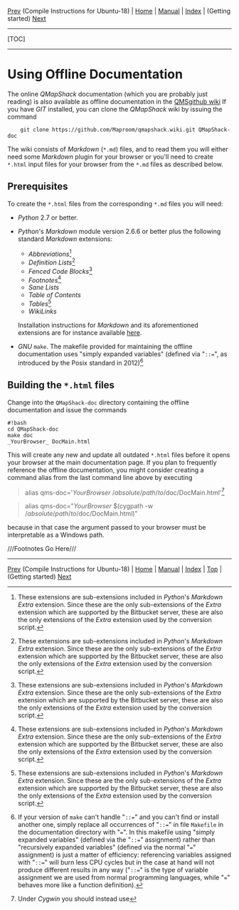 [Prev](Ubuntu-18-HowTo) (Compile Instructions for Ubuntu-18) | [Home](Home) | [Manual](DocMain) | [Index](AxAdvIndex) | (Getting started) [Next](DocGettingStarted)
- - -
[TOC]
- - -

# Using Offline Documentation

The online _QMapShack_ documentation (which you are probably just reading)
is also available as offline documentation in the [QMSgithub wiki](https://github.com/Maproom/qmapshack)  If you
have _GIT_ installed, you can clone the _QMapShack_ wiki by issuing
the command

        git clone https://github.com/Maproom/qmapshack.wiki.git QMapShack-doc

The wiki consists of _Markdown_ (`*.md`) files, and to read
them you will either need some _Markdown_ plugin for your browser or
you'll need to create `*.html` input files for your browser from the
`*.md` files as described below.

## Prerequisites

To create the `*.html` files from the corresponding `*.md` files you
will need:

* _Python_ 2.7 or better.

* _Python_'s _Markdown_ module version 2.6.6 or better plus the
  following standard _Markdown_ extensions:

     * _Abbreviations_[^1]
     * _Definition Lists_[^1]
     * _Fenced Code Blocks_[^1]
     * _Footnotes_[^1]
     * _Sane Lists_
     * _Table of Contents_
     * _Tables_[^1]
     * _WikiLinks_

    Installation instructions for _Markdown_ and its aforementioned
    extensions are for instance available
    [here](https://python-markdown.github.io/install/).

* _GNU_ `make`.  The makefile provided for maintaining the offline
  documentation uses "simply expanded variables" (defined via "`::=`",
  as introduced by the Posix standard in 2012)[^2]

[^1]: These extensions are sub-extensions included in _Python_'s
_Markdown_ _Extra_ extension.  Since these are the only sub-extensions
of the _Extra_ extension which are supported by the Bitbucket server,
these are also the only extensions of the _Extra_ extension used by the
conversion script.

[^2]: If your version of `make` can't handle "`::=`" and you can't find
or install another one, simply replace all occurrences of "`::=`" in file
`Makefile` in the documentation directory with "`=`".  In this makefile
using "simply expanded variables" (defined via the "`::=`" assignment)
rather than "recursively expanded variables" (defined via the normal
"`=`" assignment) is just a matter of efficiency: referencing variables
assigned with "`::=`" will burn less CPU cycles but in the case at hand
will not produce different results in any way ("`::=`" is the type of
variable assignment we are used from normal programming languages, while
"`=`" behaves more like a function definition).

## Building the `*.html` files

Change into the `QMapShack-doc` directory containing the offline documentation
and issue the commands


```
#!bash
cd QMapShack-doc
make doc
_YourBrowser_ DocMain.html
```

This will create any new and update all outdated `*.html` files before
it opens your browser at the main documentation page.  If you plan to
frequently reference the offline documentation, you might consider
creating a command alias from the last command line above by executing

>    alias qms-doc='_YourBrowser_ /_absolute_/_path_/_to_/doc/DocMain.html'[^3]

[^3]:  Under _Cygwin_ you should instead use

>    alias qms-doc="_YourBrowser_ $(cygpath -w /_absolute_/_path_/_to_/doc/DocMain.html)"

because in that case the argument passed to your browser must be interpretable as a Windows path.




///Footnotes Go Here///
- - -
[Prev](Ubuntu-18-HowTo) (Compile Instructions for Ubuntu-18) | [Home](Home) | [Manual](DocMain) | [Index](AxAdvIndex) | [Top](#) | (Getting started) [Next](DocGettingStarted)
